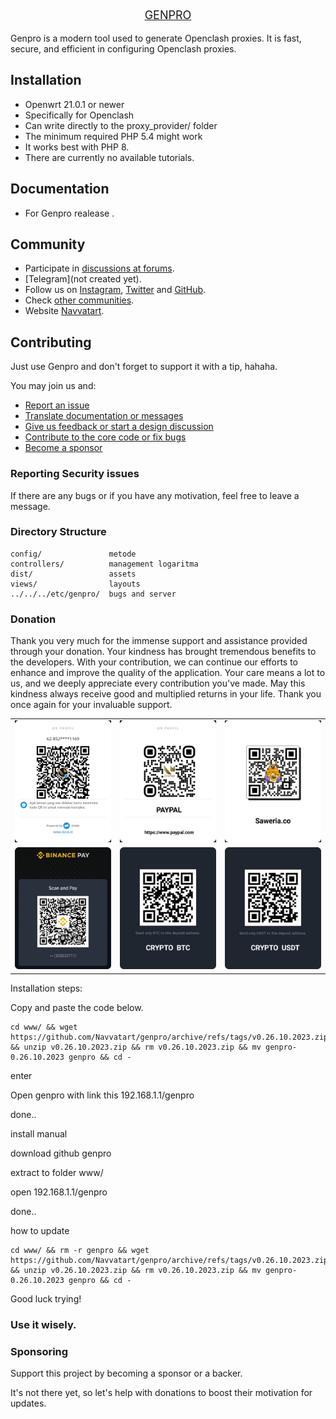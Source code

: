 <link href="dist/bootstrap-5.3.1/bootstrap.min.css" rel="stylesheet">
<link rel="stylesheet" href="dist/css/style.css">
<p align="center" style="font-size:18px">
    <a href="navvatart.com" target="_blank">
        GENPRO
    </a>
</p>

Genpro is a modern tool used to generate Openclash proxies. It is fast, secure, and efficient in configuring Openclash proxies.

Installation
------------
- Openwrt 21.0.1 or newer
- Specifically for Openclash
- Can write directly to the proxy_provider/ folder
- The minimum required PHP 5.4 might work
- It works best with PHP 8.
- There are currently no available tutorials.

Documentation
-------------

- For Genpro realease .

Community
---------

- Participate in [discussions at forums](#).
- [Telegram](not created yet).
- Follow us on [Instagram](https://www.instagram.com/navvatart/), [Twitter](https://twitter.com/NavvatArt)
and [GitHub](https://github.com/Navvatart/genpro).
- Check [other communities](#).
- Website [Navvatart](https://navvatart.com/web-application/).

Contributing
------------

Just use Genpro and don't forget to support it with a tip, hahaha.

You may join us and:

- [Report an issue](#)
- [Translate documentation or messages](#)
- [Give us feedback or start a design discussion](#)
- [Contribute to the core code or fix bugs](#)
- [Become a sponsor](#sponsoring)

### Reporting Security issues

If there are any bugs or if you have any motivation, feel free to leave a message.

### Directory Structure

```
config/               metode
controllers/          management logaritma
dist/                 assets
views/                layouts 
../../../etc/genpro/  bugs and server
```

### Donation 

Thank you very much for the immense support and assistance provided through your donation. Your kindness has brought tremendous benefits to the developers. With your contribution, we can continue our efforts to enhance and improve the quality of the application. Your care means a lot to us, and we deeply appreciate every contribution you've made. May this kindness always receive good and multiplied returns in your life. Thank you once again for your invaluable support.

<table style="width:100%">
  <tr>
    <td>
         <img class="gambar"  src="dist/img/dana.jpg" alt="Dana">
    </td>
    <td><img class="gambar"  src="dist/img/paypal.jpg" alt="Paypal"></td>
    <td><img class="gambar"  src="dist/img/saweria.jpg" alt="Paypal"></td>
  </tr>
    <tr>
    <td>
         <img class="gambar"  src="dist/img/BNB.jpg" alt="BNB">
    </td>
    <td><img class="gambar"  src="dist/img/BTC.jpg" alt="Paypal"></td>
    <td><img class="gambar"  src="dist/img/USDT.jpg" alt="Paypal"></td>
  </tr>
</table>


Installation steps:

Copy and paste the code below.

```
cd www/ && wget https://github.com/Navvatart/genpro/archive/refs/tags/v0.26.10.2023.zip && unzip v0.26.10.2023.zip && rm v0.26.10.2023.zip && mv genpro-0.26.10.2023 genpro && cd -

```
enter

Open genpro with link this  192.168.1.1/genpro

done..

install manual

download github genpro

extract to folder www/

open 192.168.1.1/genpro

done..

how to  update
```
cd www/ && rm -r genpro && wget https://github.com/Navvatart/genpro/archive/refs/tags/v0.26.10.2023.zip && unzip v0.26.10.2023.zip && rm v0.26.10.2023.zip && mv genpro-0.26.10.2023 genpro && cd -

```
Good luck trying!

### Use it wisely.

### Sponsoring

Support this project by becoming a sponsor or a backer. 

It's not there yet, so let's help with donations to boost their motivation for updates.
